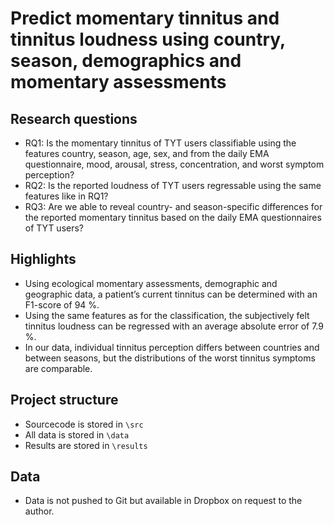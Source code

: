 # Predict momentary tinnitus and tinnitus loudness using country, season, demographics and momentary assessments

## Research questions
- RQ1: Is the momentary tinnitus of TYT users classifiable using the features country, season, age, sex, and from the daily EMA questionnaire, mood, arousal, stress, concentration, and worst symptom perception?
- RQ2: Is the reported loudness of TYT users regressable using the same features like in RQ1?
- RQ3: Are we able to reveal country- and season-specific differences for the reported momentary tinnitus based on the daily EMA questionnaires of TYT users?

## Highlights
- Using ecological momentary assessments, demographic and geographic data, a patient’s current tinnitus can be determined with an F1-score of 94 %.
- Using the same features as for the classification, the subjectively felt tinnitus loudness can be regressed with an average absolute error of 7.9 %.
- In our data, individual tinnitus perception differs between countries and between seasons, but the distributions of the worst tinnitus symptoms are comparable.

## Project structure

- Sourcecode is stored in `\src`
- All data is stored in `\data`
- Results are stored in `\results`

## Data
- Data is not pushed to Git but available in Dropbox on request to the author.

